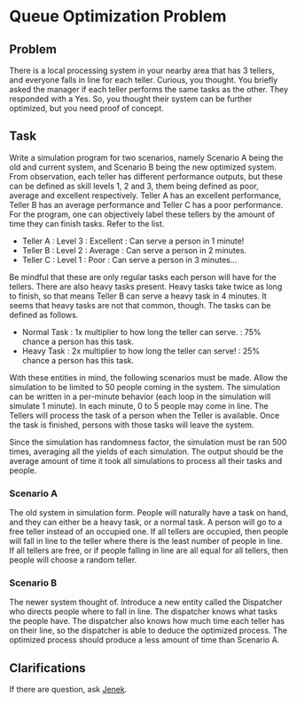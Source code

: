 # Queue Optimization Problem

## Problem

There is a local processing system in your nearby area that has 3 tellers, and everyone falls in line for each teller. Curious, you thought. You briefly asked the manager if each teller performs the same tasks as the other. They responded with a Yes. So, you thought their system can be further optimized, but you need proof of concept.

## Task

Write a simulation program for two scenarios, namely Scenario A being the old and current system, and Scenario B being the new optimized system. From observation, each teller has different performance outputs, but these can be defined as skill levels 1, 2 and 3, them being defined as poor, average and excellent respectively. Teller A has an excellent performance, Teller B has an average performance and Teller C has a poor performance. For the program, one can objectively label these tellers by the amount of time they can finish tasks. Refer to the list.

- Teller A : Level 3 : Excellent : Can serve a person in 1 minute!
- Teller B : Level 2 : Average   : Can serve a person in 2 minutes.
- Teller C : Level 1 : Poor      : Can serve a person in 3 minutes...

Be mindful that these are only regular tasks each person will have for the tellers. There are also heavy tasks present. Heavy tasks take twice as long to finish, so that means Teller B can serve a heavy task in 4 minutes. It seems that heavy tasks are not that common, though. The tasks can be defined as follows.

- Normal Task : 1x multiplier to how long the teller can serve. : 75% chance a person has this task.
- Heavy Task  : 2x multiplier to how long the teller can serve! : 25% chance a person has this task.

With these entities in mind, the following scenarios must be made. Allow the simulation to be limited to 50 people coming in the system. The simulation can be written in a per-minute behavior (each loop in the simulation will simulate 1 minute). In each minute, 0 to 5 people may come in line. The Tellers will process the task of a person when the Teller is available. Once the task is finished, persons with those tasks will leave the system.

Since the simulation has randomness factor, the simulation must be ran 500 times, averaging all the yields of each simulation. The output should be the average amount of time it took all simulations to process all their tasks and people.

### Scenario A

The old system in simulation form. People will naturally have a task on hand, and they can either be a heavy task, or a normal task. A person will go to a free teller instead of an occupied one. If all tellers are occupied, then people will fall in line to the teller where there is the least number of people in line. If all tellers are free, or if people falling in line are all equal for all tellers, then people will choose a random teller.

### Scenario B

The newer system thought of. Introduce a new entity called the Dispatcher who directs people where to fall in line. The dispatcher knows what tasks the people have. The dispatcher also knows how much time each teller has on their line, so the dispatcher is able to deduce the optimized process. The optimized process should produce a less amount of time than Scenario A.

## Clarifications

If there are question, ask [Jenek](mailto:jenek@nueca.com.ph).

